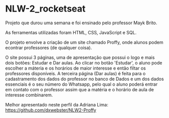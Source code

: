 # NLW-2_rocketseat

Projeto que durou uma semana e foi ensinado pelo professor Mayk Brito.

As ferramentas utilizadas foram HTML, CSS, JavaScript e SQL.

O projeto envolve a criação de um site chamado Proffy, onde alunos podem econtrar professores (de qualquer coisa). 

O site possui 3 páginas, uma de apresentação que possui o logo e mais dois botões: Estudar e Dar aulas. Ao clicar no botão 'Estudar', o aluno pode escolher a máteria e os horários de maior interesse e então filtar os professores disponíveis. A terceira página (Dar aulas) é feita para o cadastramento dos dados do professor no banco de Dados e um dos dados essenciais é o seu número do Whatsapp, pelo qual o aluno poderá entrar em contato com o professor assim que a matéria e o horário de aula de interesse combinarem.

Melhor apresentado neste perfil da Adriana Lima: https://github.com/dxwebster/NLW2-Proffy

